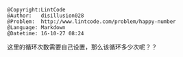 ```
@Copyright:LintCode
@Author:   disillusion028
@Problem:  http://www.lintcode.com/problem/happy-number
@Language: Markdown
@Datetime: 16-10-27 08:24
```

这里的循环次数需要自己设置，那么该循环多少次呢？？